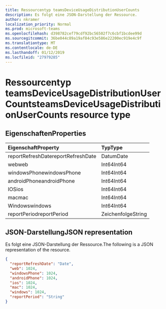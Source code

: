```yaml
---
title: Ressourcentyp teamsDeviceUsageDistributionUserCounts
description: Es folgt eine JSON-Darstellung der Ressource.
author: nkramer
localization_priority: Normal
ms.prod: microsoft-teams
ms.openlocfilehash: d398782cef79cdf92bc56502f7c6cbf1bcdee99d
ms.sourcegitcommit: 36be044c89a19af84c93e586e22200ec919e4c9f
ms.translationtype: MT
ms.contentlocale: de-DE
ms.lasthandoff: 01/12/2019
ms.locfileid: "27979285"
---
```

# <a name="teamsdeviceusagedistributionusercounts-resource-type"></a><span data-ttu-id="74c9c-103">Ressourcentyp teamsDeviceUsageDistributionUserCounts</span><span class="sxs-lookup"><span data-stu-id="74c9c-103">teamsDeviceUsageDistributionUserCounts resource type</span></span>

## <a name="properties"></a><span data-ttu-id="74c9c-104">Eigenschaften</span><span class="sxs-lookup"><span data-stu-id="74c9c-104">Properties</span></span>

| <span data-ttu-id="74c9c-105">Eigenschaft</span><span class="sxs-lookup"><span data-stu-id="74c9c-105">Property</span></span>          | <span data-ttu-id="74c9c-106">Typ</span><span class="sxs-lookup"><span data-stu-id="74c9c-106">Type</span></span>   |
| :---------------- | :----- |
| <span data-ttu-id="74c9c-107">reportRefreshDate</span><span class="sxs-lookup"><span data-stu-id="74c9c-107">reportRefreshDate</span></span> | <span data-ttu-id="74c9c-108">Datum</span><span class="sxs-lookup"><span data-stu-id="74c9c-108">Date</span></span>   |
| <span data-ttu-id="74c9c-109">web</span><span class="sxs-lookup"><span data-stu-id="74c9c-109">web</span></span>               | <span data-ttu-id="74c9c-110">Int64</span><span class="sxs-lookup"><span data-stu-id="74c9c-110">Int64</span></span>  |
| <span data-ttu-id="74c9c-111">windowsPhone</span><span class="sxs-lookup"><span data-stu-id="74c9c-111">windowsPhone</span></span>      | <span data-ttu-id="74c9c-112">Int64</span><span class="sxs-lookup"><span data-stu-id="74c9c-112">Int64</span></span>  |
| <span data-ttu-id="74c9c-113">androidPhone</span><span class="sxs-lookup"><span data-stu-id="74c9c-113">androidPhone</span></span>      | <span data-ttu-id="74c9c-114">Int64</span><span class="sxs-lookup"><span data-stu-id="74c9c-114">Int64</span></span>  |
| <span data-ttu-id="74c9c-115">IOS</span><span class="sxs-lookup"><span data-stu-id="74c9c-115">ios</span></span>               | <span data-ttu-id="74c9c-116">Int64</span><span class="sxs-lookup"><span data-stu-id="74c9c-116">Int64</span></span>  |
| <span data-ttu-id="74c9c-117">mac</span><span class="sxs-lookup"><span data-stu-id="74c9c-117">mac</span></span>               | <span data-ttu-id="74c9c-118">Int64</span><span class="sxs-lookup"><span data-stu-id="74c9c-118">Int64</span></span>  |
| <span data-ttu-id="74c9c-119">Windows</span><span class="sxs-lookup"><span data-stu-id="74c9c-119">windows</span></span>           | <span data-ttu-id="74c9c-120">Int64</span><span class="sxs-lookup"><span data-stu-id="74c9c-120">Int64</span></span>  |
| <span data-ttu-id="74c9c-121">reportPeriod</span><span class="sxs-lookup"><span data-stu-id="74c9c-121">reportPeriod</span></span>      | <span data-ttu-id="74c9c-122">Zeichenfolge</span><span class="sxs-lookup"><span data-stu-id="74c9c-122">String</span></span> |

## <a name="json-representation"></a><span data-ttu-id="74c9c-123">JSON-Darstellung</span><span class="sxs-lookup"><span data-stu-id="74c9c-123">JSON representation</span></span>

<span data-ttu-id="74c9c-124">Es folgt eine JSON-Darstellung der Ressource.</span><span class="sxs-lookup"><span data-stu-id="74c9c-124">The following is a JSON representation of the resource.</span></span>

<!-- {
  "blockType": "resource",
  "@odata.type": "microsoft.graph.teamsDeviceUsageDistributionUserCounts"
} -->

```json
{
  "reportRefreshDate": "Date", 
  "web": 1024, 
  "windowsPhone": 1024, 
  "androidPhone": 1024, 
  "ios": 1024, 
  "mac": 1024, 
  "windows": 1024, 
  "reportPeriod": "String"
}
```
